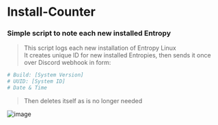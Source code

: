 # Install-Counter
### Simple script to note each new installed Entropy
> This script logs each new installation of Entropy Linux \
> It creates unique ID for new installed Entropies, then sends it once over Discord webhook in form:
```bash
# Build: [System Version]
# UUID: [System ID]
# Date & Time
```
> Then deletes itself as is no longer needed

![image](https://github.com/user-attachments/assets/3d36ccde-8a76-4fa4-8adb-d50e99f17623)
